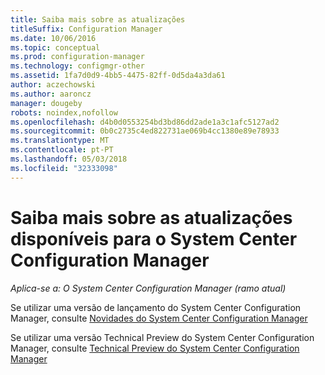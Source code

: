 ```yaml
---
title: Saiba mais sobre as atualizações
titleSuffix: Configuration Manager
ms.date: 10/06/2016
ms.topic: conceptual
ms.prod: configuration-manager
ms.technology: configmgr-other
ms.assetid: 1fa7d0d9-4bb5-4475-82ff-0d5da4a3da61
author: aczechowski
ms.author: aaroncz
manager: dougeby
robots: noindex,nofollow
ms.openlocfilehash: d4b0d0553254bd3bd86dd2ade1a3c1afc5127ad2
ms.sourcegitcommit: 0b0c2735c4ed822731ae069b4cc1380e89e78933
ms.translationtype: MT
ms.contentlocale: pt-PT
ms.lasthandoff: 05/03/2018
ms.locfileid: "32333098"
---
```

# <a name="learn-more-about-available-updates-for-system-center-configuration-manager"></a>Saiba mais sobre as atualizações disponíveis para o System Center Configuration Manager

*Aplica-se a: O System Center Configuration Manager (ramo atual)*

Se utilizar uma versão de lançamento do System Center Configuration Manager, consulte [Novidades do System Center Configuration Manager](http://technet.microsoft.com/library/mt622084.aspx)  

 Se utilizar uma versão Technical Preview do System Center Configuration Manager, consulte [Technical Preview do System Center Configuration Manager](http://technet.microsoft.com/library/mt595861.aspx)
